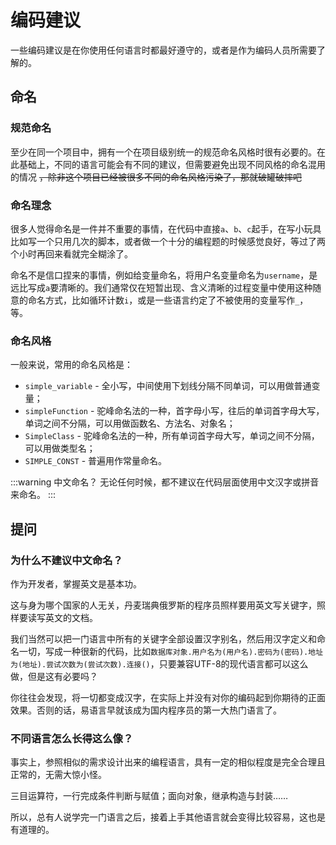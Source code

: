 # 编码建议
一些编码建议是在你使用任何语言时都最好遵守的，或者是作为编码人员所需要了解的。
## 命名
### 规范命名
至少在同一个项目中，拥有一个在项目级别统一的规范命名风格时很有必要的。在此基础上，不同的语言可能会有不同的建议，但需要避免出现不同风格的命名混用的情况 ~~，除非这个项目已经被很多不同的命名风格污染了，那就破罐破摔吧~~

### 命名理念
很多人觉得命名是一件并不重要的事情，在代码中直接`a`、`b`、`c`起手，在写小玩具比如写一个只用几次的脚本，或者做一个十分的编程题的时候感觉良好，等过了两个小时再回来看就完全糊涂了。

命名不是信口捏来的事情，例如给变量命名，将用户名变量命名为`username`，是远比写成`a`要清晰的。我们通常仅在短暂出现、含义清晰的过程变量中使用这种随意的命名方式，比如循环计数`i`，或是一些语言约定了不被使用的变量写作`_`，等。

### 命名风格
一般来说，常用的命名风格是：
* `simple_variable` - 全小写，中间使用下划线分隔不同单词，可以用做普通变量；
* `simpleFunction` - 驼峰命名法的一种，首字母小写，往后的单词首字母大写，单词之间不分隔，可以用做函数名、方法名、对象名；
* `SimpleClass` - 驼峰命名法的一种，所有单词首字母大写，单词之间不分隔，可以用做类型名；
* `SIMPLE_CONST` - 普遍用作常量命名。

:::warning 中文命名？
无论任何时候，都不建议在代码层面使用中文汉字或拼音来命名。
:::

## 提问
### 为什么不建议中文命名？
作为开发者，掌握英文是基本功。

这与身为哪个国家的人无关，丹麦瑞典俄罗斯的程序员照样要用英文写关键字，照样要读写英文的文档。

我们当然可以把一门语言中所有的关键字全部设置汉字别名，然后用汉字定义和命名一切，写成一种很新的代码，比如`数据库对象.用户名为(用户名).密码为(密码).地址为(地址).尝试次数为(尝试次数).连接()`，只要兼容UTF-8的现代语言都可以这么做，但是这有必要吗？

你往往会发现，将一切都变成汉字，在实际上并没有对你的编码起到你期待的正面效果。否则的话，易语言早就该成为国内程序员的第一大热门语言了。

### 不同语言怎么长得这么像？
事实上，参照相似的需求设计出来的编程语言，具有一定的相似程度是完全合理且正常的，无需大惊小怪。

三目运算符，一行完成条件判断与赋值；面向对象，继承构造与封装……

所以，总有人说学完一门语言之后，接着上手其他语言就会变得比较容易，这也是有道理的。